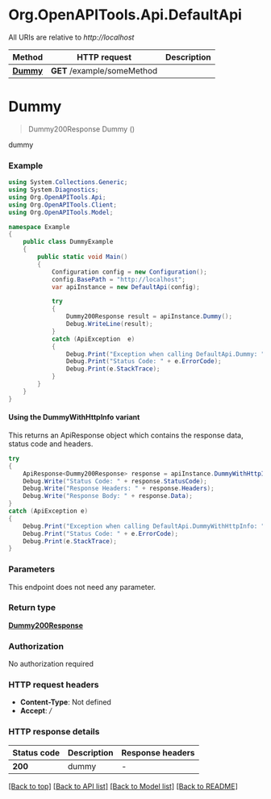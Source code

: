 # Org.OpenAPITools.Api.DefaultApi

All URIs are relative to *http://localhost*

| Method | HTTP request | Description |
|--------|--------------|-------------|
| [**Dummy**](DefaultApi.md#dummy) | **GET** /example/someMethod |  |

<a id="dummy"></a>
# **Dummy**
> Dummy200Response Dummy ()



dummy

### Example
```csharp
using System.Collections.Generic;
using System.Diagnostics;
using Org.OpenAPITools.Api;
using Org.OpenAPITools.Client;
using Org.OpenAPITools.Model;

namespace Example
{
    public class DummyExample
    {
        public static void Main()
        {
            Configuration config = new Configuration();
            config.BasePath = "http://localhost";
            var apiInstance = new DefaultApi(config);

            try
            {
                Dummy200Response result = apiInstance.Dummy();
                Debug.WriteLine(result);
            }
            catch (ApiException  e)
            {
                Debug.Print("Exception when calling DefaultApi.Dummy: " + e.Message);
                Debug.Print("Status Code: " + e.ErrorCode);
                Debug.Print(e.StackTrace);
            }
        }
    }
}
```

#### Using the DummyWithHttpInfo variant
This returns an ApiResponse object which contains the response data, status code and headers.

```csharp
try
{
    ApiResponse<Dummy200Response> response = apiInstance.DummyWithHttpInfo();
    Debug.Write("Status Code: " + response.StatusCode);
    Debug.Write("Response Headers: " + response.Headers);
    Debug.Write("Response Body: " + response.Data);
}
catch (ApiException e)
{
    Debug.Print("Exception when calling DefaultApi.DummyWithHttpInfo: " + e.Message);
    Debug.Print("Status Code: " + e.ErrorCode);
    Debug.Print(e.StackTrace);
}
```

### Parameters
This endpoint does not need any parameter.
### Return type

[**Dummy200Response**](Dummy200Response.md)

### Authorization

No authorization required

### HTTP request headers

 - **Content-Type**: Not defined
 - **Accept**: */*


### HTTP response details
| Status code | Description | Response headers |
|-------------|-------------|------------------|
| **200** | dummy |  -  |

[[Back to top]](#) [[Back to API list]](../README.md#documentation-for-api-endpoints) [[Back to Model list]](../README.md#documentation-for-models) [[Back to README]](../README.md)

